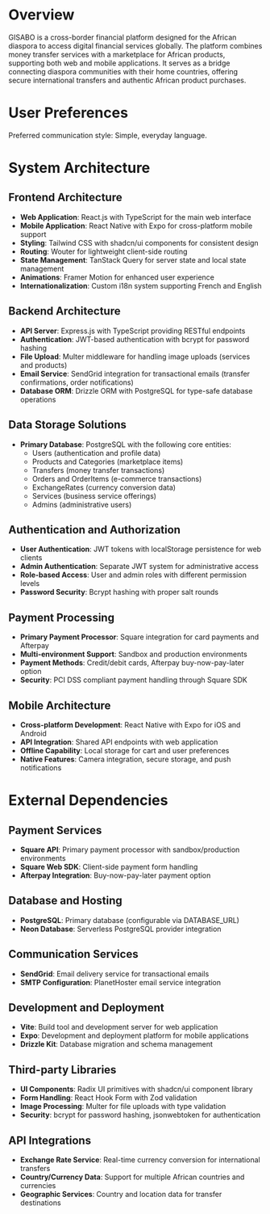 # Overview

GISABO is a cross-border financial platform designed for the African diaspora to access digital financial services globally. The platform combines money transfer services with a marketplace for African products, supporting both web and mobile applications. It serves as a bridge connecting diaspora communities with their home countries, offering secure international transfers and authentic African product purchases.

# User Preferences

Preferred communication style: Simple, everyday language.

# System Architecture

## Frontend Architecture
- **Web Application**: React.js with TypeScript for the main web interface
- **Mobile Application**: React Native with Expo for cross-platform mobile support
- **Styling**: Tailwind CSS with shadcn/ui components for consistent design
- **Routing**: Wouter for lightweight client-side routing
- **State Management**: TanStack Query for server state and local state management
- **Animations**: Framer Motion for enhanced user experience
- **Internationalization**: Custom i18n system supporting French and English

## Backend Architecture
- **API Server**: Express.js with TypeScript providing RESTful endpoints
- **Authentication**: JWT-based authentication with bcrypt for password hashing
- **File Upload**: Multer middleware for handling image uploads (services and products)
- **Email Service**: SendGrid integration for transactional emails (transfer confirmations, order notifications)
- **Database ORM**: Drizzle ORM with PostgreSQL for type-safe database operations

## Data Storage Solutions
- **Primary Database**: PostgreSQL with the following core entities:
  - Users (authentication and profile data)
  - Products and Categories (marketplace items)
  - Transfers (money transfer transactions)
  - Orders and OrderItems (e-commerce transactions)
  - ExchangeRates (currency conversion data)
  - Services (business service offerings)
  - Admins (administrative users)

## Authentication and Authorization
- **User Authentication**: JWT tokens with localStorage persistence for web clients
- **Admin Authentication**: Separate JWT system for administrative access
- **Role-based Access**: User and admin roles with different permission levels
- **Password Security**: Bcrypt hashing with proper salt rounds

## Payment Processing
- **Primary Payment Processor**: Square integration for card payments and Afterpay
- **Multi-environment Support**: Sandbox and production environments
- **Payment Methods**: Credit/debit cards, Afterpay buy-now-pay-later option
- **Security**: PCI DSS compliant payment handling through Square SDK

## Mobile Architecture
- **Cross-platform Development**: React Native with Expo for iOS and Android
- **API Integration**: Shared API endpoints with web application
- **Offline Capability**: Local storage for cart and user preferences
- **Native Features**: Camera integration, secure storage, and push notifications

# External Dependencies

## Payment Services
- **Square API**: Primary payment processor with sandbox/production environments
- **Square Web SDK**: Client-side payment form handling
- **Afterpay Integration**: Buy-now-pay-later payment option

## Database and Hosting
- **PostgreSQL**: Primary database (configurable via DATABASE_URL)
- **Neon Database**: Serverless PostgreSQL provider integration

## Communication Services
- **SendGrid**: Email delivery service for transactional emails
- **SMTP Configuration**: PlanetHoster email service integration

## Development and Deployment
- **Vite**: Build tool and development server for web application
- **Expo**: Development and deployment platform for mobile applications
- **Drizzle Kit**: Database migration and schema management

## Third-party Libraries
- **UI Components**: Radix UI primitives with shadcn/ui component library
- **Form Handling**: React Hook Form with Zod validation
- **Image Processing**: Multer for file uploads with type validation
- **Security**: bcrypt for password hashing, jsonwebtoken for authentication

## API Integrations
- **Exchange Rate Service**: Real-time currency conversion for international transfers
- **Country/Currency Data**: Support for multiple African countries and currencies
- **Geographic Services**: Country and location data for transfer destinations